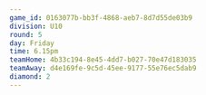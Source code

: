 ```yaml
---
game_id: 0163077b-bb3f-4868-aeb7-8d7d55de03b9
division: U10
round: 5
day: Friday
time: 6.15pm
teamHome: 4b33c194-8e45-4dd7-b027-70e47d183035
teamAway: d4e169fe-9c5d-45ee-9177-55e76ec5dab9
diamond: 2
---
```

